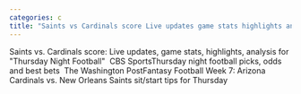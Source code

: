 ```yaml
---
categories: c
title: "Saints vs Cardinals score Live updates game stats highlights analysis for Thursday Night Football  CBS Sports"
---
```

Saints vs. Cardinals score: Live updates, game stats, highlights, analysis for "Thursday Night Football"&nbsp;&nbsp;CBS SportsThursday night football picks, odds and best bets&nbsp;&nbsp;The Washington PostFantasy Football Week 7: Arizona Cardinals vs. New Orleans Saints sit/start tips for Thursday 